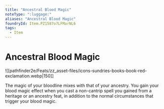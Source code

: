 ```yaml
---
title: "Ancestral Blood Magic"
noteType: ":luggage:"
aliases: "Ancestral Blood Magic"
foundryId: Item.PZ1587o7LFMarNL6
tags:
  - Item
---
```


# Ancestral Blood Magic
![[pathfinder2e/Feats/zz_asset-files/icons-sundries-books-book-red-exclamation.webp|150]]

The magic of your bloodline mixes with that of your ancestry. You gain your blood magic effect when you cast a non-cantrip spell you gained from a heritage or an ancestry feat, in addition to the normal circumstances that trigger your blood magic.
